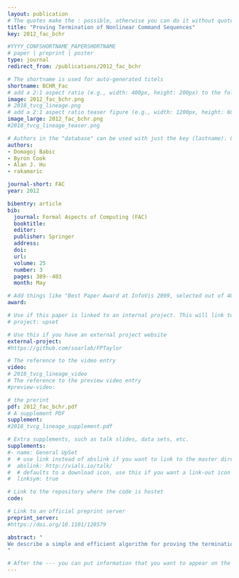 ```yaml
---
layout: publication
# The quotes make the : possible, otherwise you can do it without quotes
title: "Proving Termination of Nonlinear Command Sequences"
key: 2012_fac_bchr

#YYYY_CONFSHORTNAME_PAPERSHORTNAME
# paper | preprint | poster
type: journal
redirect_from: /publications/2012_fac_bchr

# The shortname is used for auto-generated titels
shortname: BCHR_Fac
# add a 2:1 aspect ratio (e.g., width: 400px, height: 200px) to the folder /assets/images/papers/
image: 2012_fac_bchr.png
# 2018_tvcg_lineage.png
# add a 2:1 aspect ratio teaser figure (e.g., width: 1200px, height: 600px) to the folder /assets/images/papers/
image_large: 2012_fac_bchr.png
#2018_tvcg_lineage_teaser.png

# Authors in the "database" can be used with just the key (lastname). Others can be written properly.
authors:
- Domagoj Babic
- Byron Cook
- Alan J. Hu
- rakamaric

journal-short: FAC
year: 2012

bibentry: article
bib:
  journal: Formal Aspects of Computing (FAC)
  booktitle: 
  editor: 
  publisher: Springer
  address: 
  doi: 
  url: 
  volume: 25
  number: 3
  pages: 389--403 
  month: May

# Add things like "Best Paper Award at InfoVis 2099, selected out of 4000 submissions"
award:

# Use if this paper is linked to an internal project. This will link to the project site
# project: upset

# Use this if you have an external project website
external-project:
#https://github.com/soarlab/FPTaylor

# The reference to the video entry
video:
# 2018_tvcg_lineage_video
# The reference to the preview video entry
#preview-video:

# the prerint
pdf: 2012_fac_bchr.pdf
# A supplement PDF
supplement: 
#2018_tvcg_lineage_supplement.pdf

# Extra supplements, such as talk slides, data sets, etc.
supplements:
#- name: General UpSet
#  # use link instead of abslink if you want to link to the master directory
#  abslink: http://vials.io/talk/
#  # defaults to a download icon, use this if you want a link-out icon
#  linksym: true

# Link to the repository where the code is hostet
code:

# Link to an official preprint server
preprint_server: 
#https://doi.org/10.1101/128579

abstract: "
We describe a simple and efficient algorithm for proving the termination of a class of loops with nonlinear assignments to variables. The method is based on divergence testing for each variable in the cone-of-influence of the loop’s condition. The analysis allows us to automatically prove the termination of loops that cannot be handled using previous techniques. We also describe a method for integrating our nonlinear termination proving technique into a larger termination proving framework that depends on linear reasoning.
"

# After the --- you can put information that you want to appear on the website using markdown formatting or HTML. A good example are acknowledgements, extra references, an erratum, etc.
---
```

